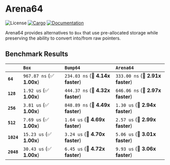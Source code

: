 # Arena64
![License](https://img.shields.io/badge/license-MIT-green.svg)
[![Cargo](https://img.shields.io/crates/v/arena64.svg)](https://crates.io/crates/arena64)
[![Documentation](https://docs.rs/arena64/badge.svg)](https://docs.rs/arena64)

Arena64 provides alternatives to `Box` that use pre-allocated storage while preserving the ability to convert into/from raw pointers.

## Benchmark Results

|            | `Box`                     | `Bump64`                         | `Arena64`                         |
|:-----------|:--------------------------|:---------------------------------|:--------------------------------- |
| **`64`**   | `967.87 ns` (✅ **1.00x**) | `234.03 ns` (🚀 **4.14x faster**) | `333.00 ns` (🚀 **2.91x faster**)  |
| **`128`**  | `1.92 us` (✅ **1.00x**)   | `444.37 ns` (🚀 **4.32x faster**) | `646.06 ns` (🚀 **2.97x faster**)  |
| **`256`**  | `3.81 us` (✅ **1.00x**)   | `848.89 ns` (🚀 **4.49x faster**) | `1.30 us` (🚀 **2.94x faster**)    |
| **`512`**  | `7.69 us` (✅ **1.00x**)   | `1.64 us` (🚀 **4.69x faster**)   | `2.57 us` (🚀 **2.99x faster**)    |
| **`1024`** | `15.23 us` (✅ **1.00x**)  | `3.24 us` (🚀 **4.70x faster**)   | `5.06 us` (🚀 **3.01x faster**)    |
| **`2048`** | `30.43 us` (✅ **1.00x**)  | `6.45 us` (🚀 **4.72x faster**)   | `9.93 us` (🚀 **3.06x faster**)    |